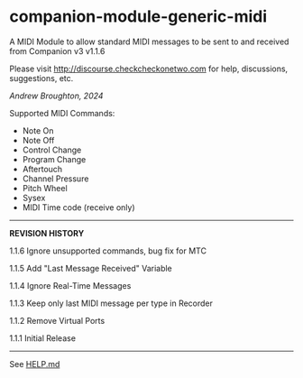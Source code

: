 # companion-module-generic-midi

A MIDI Module to allow standard MIDI messages to be sent to and received from Companion v3
v1.1.6

Please visit http://discourse.checkcheckonetwo.com for help, discussions, suggestions, etc.

_Andrew Broughton, 2024_

Supported MIDI Commands:

- Note On
- Note Off
- Control Change
- Program Change
- Aftertouch
- Channel Pressure
- Pitch Wheel
- Sysex
- MIDI Time code (receive only)

---

**REVISION HISTORY**

1.1.6 Ignore unsupported commands, bug fix for MTC

1.1.5 Add "Last Message Received" Variable

1.1.4 Ignore Real-Time Messages

1.1.3 Keep only last MIDI message per type in Recorder

1.1.2 Remove Virtual Ports

1.1.1 Initial Release

---

See [HELP.md](./companion/HELP.md)
